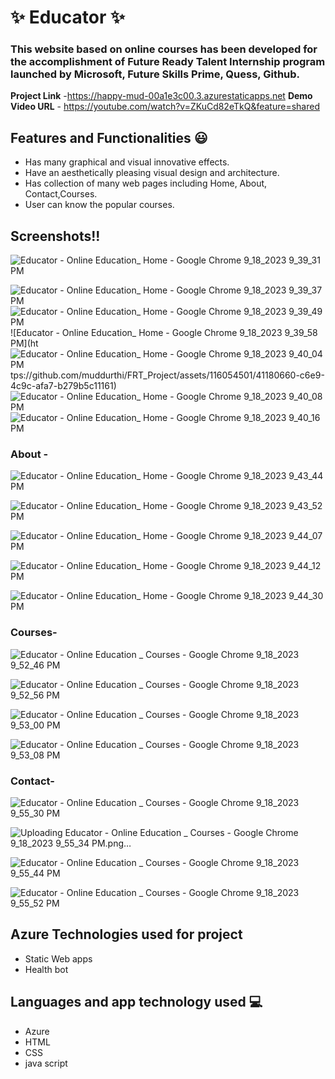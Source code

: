 # ✨ Educator ✨


### This website based on online courses has been developed for the accomplishment of Future Ready Talent Internship program launched by Microsoft, Future Skills Prime, Quess, Github.


**Project Link** -https://happy-mud-00a1e3c00.3.azurestaticapps.net
**Demo Video URL** - https://youtube.com/watch?v=ZKuCd82eTkQ&feature=shared

## Features and Functionalities 😃


- Has many graphical and visual innovative effects.
- Have an aesthetically pleasing visual design and architecture.
- Has collection of many web pages including Home, About, Contact,Courses.
- User can know the popular courses.
 

## Screenshots!!

![Educator - Online Education_ Home - Google Chrome 9_18_2023 9_39_31 PM](https://github.com/muddurthi/FRT_Project/assets/116054501/e0dd977c-9e56-48d8-9ef1-bbb30b17cd6c)


![Educator - Online Education_ Home - Google Chrome 9_18_2023 9_39_37 PM](https://github.com/muddurthi/FRT_Project/assets/116054501/10ab9c07-0c3e-4f97-849c-ca7152f13e0b)
![Educator - Online Education_ Home - Google Chrome 9_18_2023 9_39_49 PM](https://github.com/muddurthi/FRT_Project/assets/116054501/8e863381-f93d-4ded-9770-af2213c29afc)
![Educator - Online Education_ Home - Google Chrome 9_18_2023 9_39_58 PM](ht![Educator - Online Education_ Home - Google Chrome 9_18_2023 9_40_04 PM](https://github.com/muddurthi/FRT_Project/assets/116054501/a2d2a0ac-62e2-4ca4-a289-e471eae1c38b)
tps://github.com/muddurthi/FRT_Project/assets/116054501/41180660-c6e9-4c9c-afa7-b279b5c11161)
![Educator - Online Education_ Home - Google Chrome 9_18_2023 9_40_08 PM](https://github.com/muddurthi/FRT_Project/assets/116054501/07159e96-68ec-47c2-8ee1-c6e6519aaa33)
![Educator - Online Education_ Home - Google Chrome 9_18_2023 9_40_16 PM](https://github.com/muddurthi/FRT_Project/assets/116054501/42b91cf5-27cf-4d66-8a2d-ea79700135b6)

### About -

![Educator - Online Education_ Home - Google Chrome 9_18_2023 9_43_44 PM](https://github.com/muddurthi/FRT_Project/assets/116054501/168d6868-1e2c-470e-aad8-02e8d704476d)

![Educator - Online Education_ Home - Google Chrome 9_18_2023 9_43_52 PM](https://github.com/muddurthi/FRT_Project/assets/116054501/b64acaf1-1311-4623-897a-144f8508dd32)


![Educator - Online Education_ Home - Google Chrome 9_18_2023 9_44_07 PM](https://github.com/muddurthi/FRT_Project/assets/116054501/0d151073-9b16-42fe-9447-c62499161e75)


![Educator - Online Education_ Home - Google Chrome 9_18_2023 9_44_12 PM](https://github.com/muddurthi/FRT_Project/assets/116054501/049552aa-c50b-4c71-9a87-d62ad9554452)


![Educator - Online Education_ Home - Google Chrome 9_18_2023 9_44_30 PM](https://github.com/muddurthi/FRT_Project/assets/116054501/2998dbbc-bc5d-4158-bd57-289140d4a102)


### Courses-
![Educator - Online Education _ Courses - Google Chrome 9_18_2023 9_52_46 PM](https://github.com/muddurthi/FRT_Project/assets/116054501/f939cd69-5bf6-4689-a664-02a1f2e0ee4d)

![Educator - Online Education _ Courses - Google Chrome 9_18_2023 9_52_56 PM](https://github.com/muddurthi/FRT_Project/assets/116054501/7ca8d41b-9f31-4014-b03c-51249cf8d087)


![Educator - Online Education _ Courses - Google Chrome 9_18_2023 9_53_00 PM](https://github.com/muddurthi/FRT_Project/assets/116054501/41f3e7ae-9843-4ea6-95af-48ff837a6d45)


![Educator - Online Education _ Courses - Google Chrome 9_18_2023 9_53_08 PM](https://github.com/muddurthi/FRT_Project/assets/116054501/eff5f231-7413-4ece-a2ba-c5c5a0eded6d)

### Contact-

![Educator - Online Education _ Courses - Google Chrome 9_18_2023 9_55_30 PM](https://github.com/muddurthi/FRT_Project/assets/116054501/26de1a26-d40b-4e24-a23e-bc4ec6e5634d)

![Uploading Educator - Online Education _ Courses - Google Chrome 9_18_2023 9_55_34 PM.png…]()

![Educator - Online Education _ Courses - Google Chrome 9_18_2023 9_55_44 PM](https://github.com/muddurthi/FRT_Project/assets/116054501/e61059ac-2c24-4d10-b740-8803a0097e37)

![Educator - Online Education _ Courses - Google Chrome 9_18_2023 9_55_52 PM](https://github.com/muddurthi/FRT_Project/assets/116054501/5a80693f-511b-412c-b54a-a5b2dec1fbec)


## Azure Technologies used for project
- Static Web apps
- Health bot
## Languages and app technology used 💻
- Azure
- HTML
- CSS
- java script


